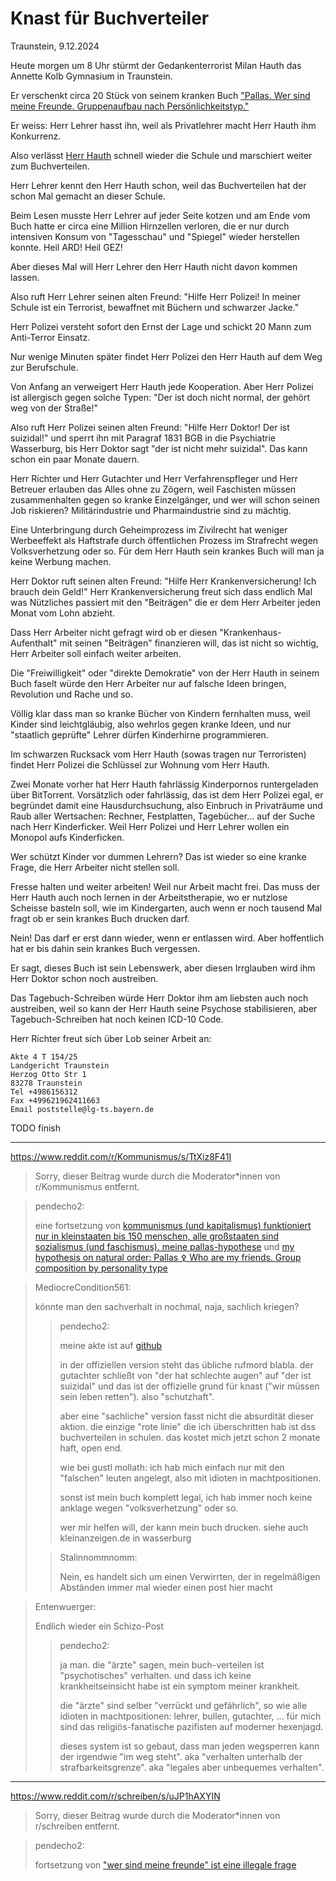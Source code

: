 # Knast für Buchverteiler

<!--
Gang Rape is the name of the game.
Ein Staatsfeind
gegen 10 Staatsfreunde:
Lehrer
Polizei
Doktor
Krankenpfleger
Richter
Gutachter
Verfahrenspfleger
Betreuer
Krankenversicherung
Arbeiter
-->

Traunstein, 9.12.2024

Heute morgen um 8 Uhr stürmt
der Gedankenterrorist Milan Hauth
das Annette Kolb Gymnasium
in Traunstein.

Er verschenkt circa 20 Stück
von seinem kranken Buch
["Pallas. Wer sind meine Freunde.
Gruppenaufbau nach Persönlichkeitstyp."](https://milahu450.github.io/alchi/src/whoaremyfriends/wersindmeinefreunde.html)

Er weiss:
Herr Lehrer hasst ihn,
weil als Privatlehrer
macht Herr Hauth ihm Konkurrenz.

Also verlässt [Herr Hauth](https://github.com/milahu450/contact)
schnell wieder die Schule
und marschiert weiter
zum Buchverteilen.



Herr Lehrer
kennt den Herr Hauth schon,
weil das Buchverteilen
hat der schon Mal gemacht
an dieser Schule.

Beim Lesen musste Herr Lehrer
auf jeder Seite kotzen
und am Ende vom Buch
hatte er circa eine Million
Hirnzellen verloren,
die er nur durch intensiven Konsum
von "Tagesschau" und "Spiegel"
wieder herstellen konnte.
Heil ARD!
Heil GEZ!

Aber dieses Mal
will Herr Lehrer
den Herr Hauth
nicht davon kommen lassen.



Also ruft Herr Lehrer
seinen alten Freund:
"Hilfe Herr Polizei!
In meiner Schule
ist ein Terrorist,
bewaffnet mit Büchern
und schwarzer Jacke."

Herr Polizei versteht sofort
den Ernst der Lage
und schickt 20 Mann
zum Anti-Terror Einsatz.

<!--
Das ist voll ernte!
-- Al Gore, South Park
-->

Nur wenige Minuten später
findet Herr Polizei den Herr Hauth
auf dem Weg zur Berufschule.



Von Anfang an
verweigert Herr Hauth
jede Kooperation.
Aber Herr Polizei ist allergisch
gegen solche Typen:
"Der ist doch nicht normal,
der gehört weg von der Straße!"

Also ruft Herr Polizei
seinen alten Freund:
"Hilfe Herr Doktor!
Der ist suizidal!"
und sperrt ihn
mit Paragraf 1831 BGB
in die Psychiatrie Wasserburg,
bis Herr Doktor sagt
"der ist nicht mehr suizidal".
Das kann schon
ein paar Monate dauern.

Herr Richter und Herr Gutachter
und Herr Verfahrenspfleger
und Herr Betreuer
erlauben das Alles ohne zu Zögern,
weil Faschisten müssen zusammenhalten
gegen so kranke Einzelgänger,
und wer will schon seinen Job riskieren?
Militärindustrie und
Pharmaindustrie sind zu mächtig.

Eine Unterbringung durch
Geheimprozess im Zivilrecht
hat weniger Werbeeffekt als
Haftstrafe durch
öffentlichen Prozess im Strafrecht
wegen Volksverhetzung oder so.
Für dem Herr Hauth sein krankes Buch
will man ja keine Werbung machen.

Herr Doktor
ruft seinen alten Freund:
"Hilfe Herr Krankenversicherung!
Ich brauch dein Geld!"
Herr Krankenversicherung freut sich
dass endlich Mal was Nützliches passiert
mit den "Beiträgen"
die er dem Herr Arbeiter
jeden Monat vom Lohn abzieht.

Dass Herr Arbeiter nicht gefragt wird
ob er diesen
"Krankenhaus-Aufenthalt"
mit seinen "Beiträgen"
finanzieren will,
das ist nicht so wichtig,
Herr Arbeiter soll einfach weiter arbeiten.

Die "Freiwilligkeit"
oder "direkte Demokratie"
von der Herr Hauth
in seinem Buch faselt
würde den Herr Arbeiter
nur auf falsche Ideen bringen,
Revolution und Rache und so.

Völlig klar dass man
so kranke Bücher
von Kindern fernhalten muss,
weil Kinder sind leichtgläubig,
also wehrlos gegen kranke Ideen,
und nur "staatlich geprüfte" Lehrer
dürfen Kinderhirne programmieren.



Im schwarzen Rucksack vom Herr Hauth
(sowas tragen nur Terroristen)
findet Herr Polizei die Schlüssel
zur Wohnung vom Herr Hauth.

Zwei Monate vorher hat Herr Hauth
fahrlässig Kinderpornos runtergeladen
über BitTorrent.
Vorsätzlich oder fahrlässig,
das ist dem Herr Polizei egal,
er begründet damit
eine Hausdurchsuchung,
also Einbruch in Privaträume
und Raub aller Wertsachen:
Rechner, Festplatten, Tagebücher...
auf der Suche nach Herr Kinderficker.
Weil Herr Polizei und Herr Lehrer
wollen ein Monopol aufs Kinderficken.

Wer schützt Kinder
vor dummen Lehrern?
Das ist wieder
so eine kranke Frage,
die Herr Arbeiter
nicht stellen soll.

Fresse halten
und weiter arbeiten!
Weil nur Arbeit macht frei.
Das muss der Herr Hauth
auch noch lernen
in der Arbeitstherapie,
wo er nutzlose Scheisse basteln soll,
wie im Kindergarten,
auch wenn er noch tausend Mal fragt
ob er sein krankes Buch drucken darf.

Nein!
Das darf er erst dann wieder,
wenn er entlassen wird.
Aber hoffentlich
hat er bis dahin
sein krankes Buch vergessen.

Er sagt,
dieses Buch ist sein Lebenswerk,
aber diesen Irrglauben
wird ihm Herr Doktor
schon noch austreiben.

Das Tagebuch-Schreiben
würde Herr Doktor
ihm am liebsten
auch noch austreiben,
weil so kann der Herr Hauth
seine Psychose stabilisieren,
aber Tagebuch-Schreiben hat
noch keinen ICD-10 Code.

Herr Richter freut sich
über Lob seiner Arbeit an:

```
Akte 4 T 154/25  
Landgericht Traunstein  
Herzog Otto Str 1  
83278 Traunstein  
Tel +4986156312  
Fax +499621962411663  
Email poststelle@lg-ts.bayern.de
```

TODO finish

----

https://www.reddit.com/r/Kommunismus/s/TtXiz8F41I

> Sorry, dieser Beitrag wurde durch die Moderator*innen von r/Kommunismus entfernt.

<blockquote>

pendecho2:

eine fortsetzung von
[kommunismus (und kapitalismus) funktioniert nur in kleinstaaten bis 150 menschen, alle großstaaten sind sozialismus (und faschismus). meine pallas-hypothese](https://www.reddit.com/r/Kommunismus/comments/18gssl5/kommunismus_und_kapitalismus_funktioniert_nur_in/)
und
[my hypothesis on natural order: Pallas ⚴ Who are my friends. Group composition by personality type](https://www.reddit.com/r/NewDiscourses/comments/18hg9ky/my_hypothesis_on_natural_order_pallas_who_are_my/)


</blockquote>

<blockquote>

MediocreCondition561:

könnte man den sachverhalt in nochmal, naja, sachlich kriegen?

<blockquote>

pendecho2:

meine akte ist auf [github](https://github.com/milahu450/alchi/tree/master/deutsch/feedback/knast-2024)

in der offiziellen version steht das übliche rufmord blabla. der gutachter schließt von "der hat schlechte augen" auf "der ist suizidal" und das ist der offizielle grund für knast ("wir müssen sein leben retten"). also "schutzhaft".

aber eine "sachliche" version fasst nicht die absurdität dieser aktion. die einzige "rote linie" die ich überschritten hab ist dss buchverteilen in schulen. das kostet mich jetzt schon 2 monate haft, open end.

wie bei gustl mollath: ich hab mich einfach nur mit den "falschen" leuten angelegt, also mit idioten in machtpositionen.

sonst ist mein buch komplett legal, ich hab immer noch keine anklage wegen "volksverhetzung" oder so.

wer mir helfen will, der kann mein buch drucken. siehe auch kleinanzeigen.de in wasserburg

</blockquote>

<blockquote>

Stalinnommnomm:

Nein, es handelt sich um einen Verwirrten, der in regelmäßigen Abständen immer mal wieder einen post hier macht

</blockquote>

</blockquote>

<blockquote>

Entenwuerger:

Endlich wieder ein Schizo-Post

<blockquote>

pendecho2:

ja man. die "ärzte" sagen, mein buch-verteilen ist "psychotisches" verhalten. und dass ich keine krankheitseinsicht habe ist ein symptom meiner krankheit.

die "ärzte" sind selber "verrückt und gefährlich", so wie alle idioten in machtpositionen: lehrer, bullen, gutachter, ... für mich sind das religiös-fanatische pazifisten auf moderner hexenjagd.

dieses system ist so gebaut, dass man jeden wegsperren kann der irgendwie "im weg steht". aka "verhalten unterhalb der strafbarkeitsgrenze". aka "legales aber unbequemes verhalten".

</blockquote>

</blockquote>

----

https://www.reddit.com/r/schreiben/s/uJP1hAXYIN

> Sorry, dieser Beitrag wurde durch die Moderator*innen von r/schreiben entfernt.

<blockquote>

pendecho2:

fortsetzung von
["wer sind meine freunde" ist eine illegale frage](https://www.reddit.com/r/Schreibkunst/comments/18rb5v9/wer_sind_meine_freunde_ist_eine_illegale_frage/)

</blockquote>
